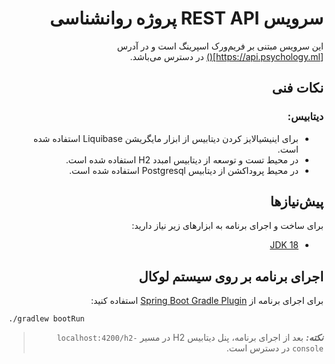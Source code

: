 <div dir="rtl">

# سرویس REST API پروژه روانشناسی

این سرویس مبتنی بر فریم‌ورک اسپرینگ است و در آدرس
[https://api.psychology.ml]()
در دسترس می‌باشد.

## نکات فنی

### دیتابیس:

- برای اینیشیالایز کردن دیتابیس از ابزار مایگریشن Liquibase استفاده شده است.
- در محیط تست و توسعه از دیتابیس امبدد H2 استفاده شده است.
- در محیط پروداکشن از دیتابیس Postgresql استفاده شده است.

## پیش‌نیازها

برای ساخت و اجرای برنامه به ابزارهای زیر نیاز دارید:

- [JDK 18](https://jdk.java.net/18/)

## اجرای برنامه بر روی سیستم لوکال

برای اجرای برنامه از
[Spring Boot Gradle Plugin](https://docs.spring.io/spring-boot/docs/current/gradle-plugin/reference/htmlsingle/#running-your-application)
استفاده کنید:

<div dir="ltr">

``` shell
./gradlew bootRun
```

</div>

> **_نکته:_** بعد از اجرای برنامه، پنل دیتابیس H2 در مسیر `localhost:4200/h2-console` در دسترس است.

</div>